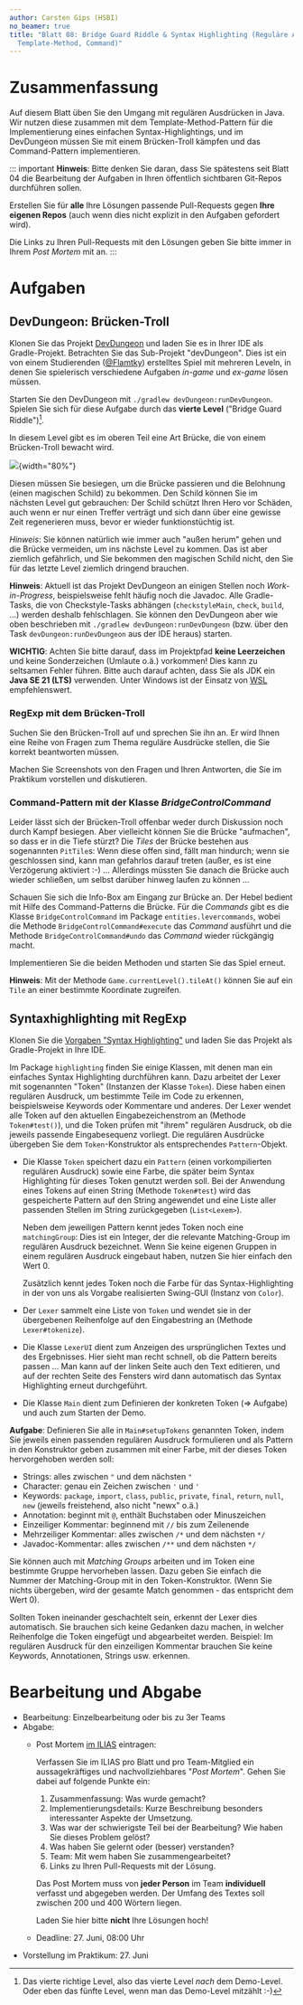 ```yaml
---
author: Carsten Gips (HSBI)
no_beamer: true
title: "Blatt 08: Bridge Guard Riddle & Syntax Highlighting (Reguläre Ausdrücke,
  Template-Method, Command)"
---
```


# Zusammenfassung

Auf diesem Blatt üben Sie den Umgang mit regulären Ausdrücken in Java. Wir nutzen
diese zusammen mit dem Template-Method-Pattern für die Implementierung eines
einfachen Syntax-Highlightings, und im DevDungeon müssen Sie mit einem Brücken-Troll
kämpfen und das Command-Pattern implementieren.

::: important
**Hinweis**: Bitte denken Sie daran, dass Sie spätestens seit Blatt 04 die
Bearbeitung der Aufgaben in Ihren öffentlich sichtbaren Git-Repos durchführen sollen.

Erstellen Sie für **alle** Ihre Lösungen passende Pull-Requests gegen **Ihre eigenen
Repos** (auch wenn dies nicht explizit in den Aufgaben gefordert wird).

Die Links zu Ihren Pull-Requests mit den Lösungen geben Sie bitte immer in Ihrem
*Post Mortem* mit an.
:::

# Aufgaben

## DevDungeon: Brücken-Troll

Klonen Sie das Projekt
[DevDungeon](https://github.com/Dungeon-CampusMinden/dev-dungeon) und laden Sie es in
Ihrer IDE als Gradle-Projekt. Betrachten Sie das Sub-Projekt "devDungeon". Dies ist
ein von einem Studierenden ([\@Flamtky](https://github.com/Flamtky)) erstelltes Spiel
mit mehreren Leveln, in denen Sie spielerisch verschiedene Aufgaben *in-game* und
*ex-game* lösen müssen.

Starten Sie den DevDungeon mit `./gradlew devDungeon:runDevDungeon`. Spielen Sie sich
für diese Aufgabe durch das **vierte Level** ("Bridge Guard Riddle")[^1].

In diesem Level gibt es im oberen Teil eine Art Brücke, die von einem Brücken-Troll
bewacht wird.

![](images/bridgetroll-annot.png){width="80%"}

Diesen müssen Sie besiegen, um die Brücke passieren und die Belohnung (einen
magischen Schild) zu bekommen. Den Schild können Sie im nächsten Level gut
gebrauchen: Der Schild schützt Ihren Hero vor Schäden, auch wenn er nur einen Treffer
verträgt und sich dann über eine gewisse Zeit regenerieren muss, bevor er wieder
funktionstüchtig ist.

*Hinweis*: Sie können natürlich wie immer auch "außen herum" gehen und die Brücke
vermeiden, um ins nächste Level zu kommen. Das ist aber ziemlich gefährlich, und Sie
bekommen den magischen Schild nicht, den Sie für das letzte Level ziemlich dringend
brauchen.

**Hinweis**: Aktuell ist das Projekt DevDungeon an einigen Stellen noch
*Work-in-Progress*, beispielsweise fehlt häufig noch die Javadoc. Alle Gradle-Tasks,
die von Checkstyle-Tasks abhängen (`checkstyleMain`, `check`, `build`, ...) werden
deshalb fehlschlagen. Sie können den DevDungeon aber wie oben beschrieben mit
`./gradlew devDungeon:runDevDungeon` (bzw. über den Task `devDungeon:runDevDungeon`
aus der IDE heraus) starten.

**WICHTIG**: Achten Sie bitte darauf, dass im Projektpfad **keine Leerzeichen** und
keine Sonderzeichen (Umlaute o.ä.) vorkommen! Dies kann zu seltsamen Fehler führen.
Bitte auch darauf achten, dass Sie als JDK ein **Java SE 21 (LTS)** verwenden. Unter
Windows ist der Einsatz von
[WSL](https://learn.microsoft.com/en-us/windows/wsl/install) empfehlenswert.

### RegExp mit dem Brücken-Troll

Suchen Sie den Brücken-Troll auf und sprechen Sie ihn an. Er wird Ihnen eine Reihe
von Fragen zum Thema reguläre Ausdrücke stellen, die Sie korrekt beantworten müssen.

Machen Sie Screenshots von den Fragen und Ihren Antworten, die Sie im Praktikum
vorstellen und diskutieren.

### Command-Pattern mit der Klasse *BridgeControlCommand*

Leider lässt sich der Brücken-Troll offenbar weder durch Diskussion noch durch Kampf
besiegen. Aber vielleicht können Sie die Brücke "aufmachen", so dass er in die Tiefe
stürzt? Die *Tiles* der Brücke bestehen aus sogenannten `PitTile`s: Wenn diese offen
sind, fällt man hindurch; wenn sie geschlossen sind, kann man gefahrlos darauf treten
(außer, es ist eine Verzögerung aktiviert :-) ... Allerdings müssten Sie danach die
Brücke auch wieder schließen, um selbst darüber hinweg laufen zu können ...

Schauen Sie sich die Info-Box am Eingang zur Brücke an. Der Hebel bedient mit Hilfe
des Command-Patterns die Brücke. Für die *Commands* gibt es die Klasse
`BridgeControlCommand` im Package `entities.levercommands`, wobei die Methode
`BridgeControlCommand#execute` das *Command* ausführt und die Methode
`BridgeControlCommand#undo` das *Command* wieder rückgängig macht.

Implementieren Sie die beiden Methoden und starten Sie das Spiel erneut.

**Hinweis**: Mit der Methode `Game.currentLevel().tileAt()` können Sie auf ein `Tile`
an einer bestimmte Koordinate zugreifen.

## Syntaxhighlighting mit RegExp

Klonen Sie die [Vorgaben "Syntax
Highlighting"](https://github.com/Programmiermethoden-CampusMinden/prog2_ybel_highlighting)
und laden Sie das Projekt als Gradle-Projekt in Ihre IDE.

Im Package `highlighting` finden Sie einige Klassen, mit denen man ein einfaches
Syntax Highlighting durchführen kann. Dazu arbeitet der Lexer mit sogenannten "Token"
(Instanzen der Klasse `Token`). Diese haben einen regulären Ausdruck, um bestimmte
Teile im Code zu erkennen, beispielsweise Keywords oder Kommentare und anderes. Der
Lexer wendet alle Token auf den aktuellen Eingabezeichenstrom an (Methode
`Token#test()`), und die Token prüfen mit "ihrem" regulären Ausdruck, ob die jeweils
passende Eingabesequenz vorliegt. Die regulären Ausdrücke übergeben Sie dem
`Token`-Konstruktor als entsprechendes `Pattern`-Objekt.

-   Die Klasse `Token` speichert dazu ein `Pattern` (einen vorkompilierten regulären
    Ausdruck) sowie eine Farbe, die später beim Syntax Highlighting für dieses Token
    genutzt werden soll. Bei der Anwendung eines Tokens auf einen String (Methode
    `Token#test`) wird das gespeicherte Pattern auf den String angewendet und eine
    Liste aller passenden Stellen im String zurückgegeben (`List<Lexem>`).

    Neben dem jeweiligen Pattern kennt jedes Token noch eine `matchingGroup`: Dies
    ist ein Integer, der die relevante Matching-Group im regulären Ausdruck
    bezeichnet. Wenn Sie keine eigenen Gruppen in einem regulären Ausdruck eingebaut
    haben, nutzen Sie hier einfach den Wert 0.

    Zusätzlich kennt jedes Token noch die Farbe für das Syntax-Highlighting in der
    von uns als Vorgabe realisierten Swing-GUI (Instanz von `Color`).

-   Der `Lexer` sammelt eine Liste von `Token` und wendet sie in der übergebenen
    Reihenfolge auf den Eingabestring an (Methode `Lexer#tokenize`).

-   Die Klasse `LexerUI` dient zum Anzeigen des ursprünglichen Textes und des
    Ergebnisses. Hier sieht man recht schnell, ob die Pattern bereits passen ... Man
    kann auf der linken Seite auch den Text editieren, und auf der rechten Seite des
    Fensters wird dann automatisch das Syntax Highlighting erneut durchgeführt.

-   Die Klasse `Main` dient zum Definieren der konkreten Token (=\> Aufgabe) und auch
    zum Starten der Demo.

**Aufgabe**: Definieren Sie alle in `Main#setupTokens` genannten Token, indem Sie
jeweils einen passenden regulären Ausdruck formulieren und als Pattern in den
Konstruktor geben zusammen mit einer Farbe, mit der dieses Token hervorgehoben werden
soll:

-   Strings: alles zwischen `"` und dem nächsten `"`
-   Character: genau ein Zeichen zwischen `'` und `'`
-   Keywords: `package`, `import`, `class`, `public`, `private`, `final`, `return`,
    `null`, `new` (jeweils freistehend, also nicht "newx" o.ä.)
-   Annotation: beginnt mit `@`, enthält Buchstaben oder Minuszeichen
-   Einzeiliger Kommentar: beginnend mit `//` bis zum Zeilenende
-   Mehrzeiliger Kommentar: alles zwischen `/*` und dem nächsten `*/`
-   Javadoc-Kommentar: alles zwischen `/**` und dem nächsten `*/`

Sie können auch mit *Matching Groups* arbeiten und im Token eine bestimmte Gruppe
hervorheben lassen. Dazu geben Sie einfach die Nummer der Matching-Group mit in den
Token-Konstruktor. (Wenn Sie nichts übergeben, wird der gesamte Match genommen - das
entspricht dem Wert 0).

Sollten Token ineinander geschachtelt sein, erkennt der Lexer dies automatisch. Sie
brauchen sich keine Gedanken dazu machen, in welcher Reihenfolge die Token eingefügt
und abgearbeitet werden. Beispiel: Im regulären Ausdruck für den einzeiligen
Kommentar brauchen Sie keine Keywords, Annotationen, Strings usw. erkennen.

# Bearbeitung und Abgabe

-   Bearbeitung: Einzelbearbeitung oder bis zu 3er Teams
-   Abgabe:
    -   Post Mortem [im
        ILIAS](https://www.hsbi.de/elearning/goto.php?target=exc_1514856&client_id=FH-Bielefeld)
        eintragen:

        Verfassen Sie im ILIAS pro Blatt und pro Team-Mitglied ein aussagekräftiges
        und nachvollziehbares "*Post Mortem*". Gehen Sie dabei auf folgende Punkte
        ein:

        1.  Zusammenfassung: Was wurde gemacht?
        2.  Implementierungsdetails: Kurze Beschreibung besonders interessanter
            Aspekte der Umsetzung.
        3.  Was war der schwierigste Teil bei der Bearbeitung? Wie haben Sie dieses
            Problem gelöst?
        4.  Was haben Sie gelernt oder (besser) verstanden?
        5.  Team: Mit wem haben Sie zusammengearbeitet?
        6.  Links zu Ihren Pull-Requests mit der Lösung.

        Das Post Mortem muss von **jeder Person** im Team **individuell** verfasst
        und abgegeben werden. Der Umfang des Textes soll zwischen 200 und 400 Wörtern
        liegen.

        Laden Sie hier bitte **nicht** Ihre Lösungen hoch!

    -   Deadline: 27. Juni, 08:00 Uhr
-   Vorstellung im Praktikum: 27. Juni

[^1]: Das vierte richtige Level, also das vierte Level *nach* dem Demo-Level. Oder
    eben das fünfte Level, wenn man das Demo-Level mitzählt :-)
